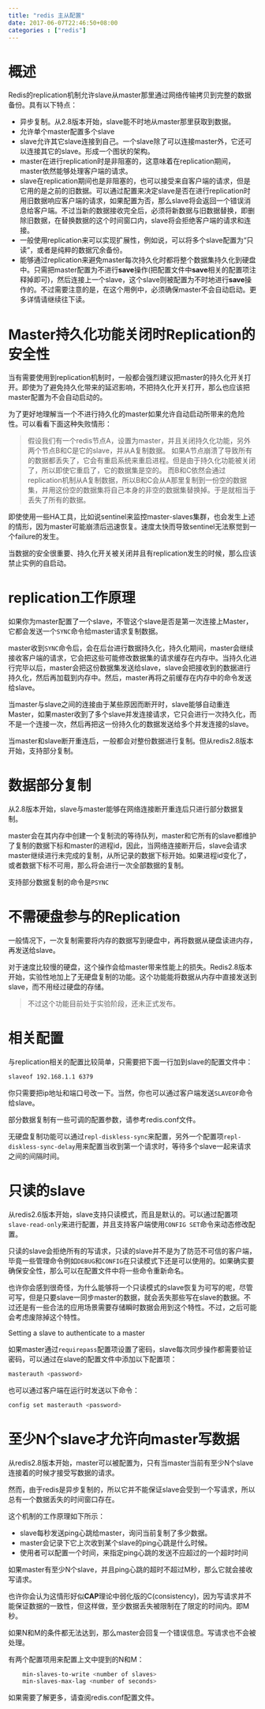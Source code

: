 ```yaml
---
title: "redis 主从配置"
date: 2017-06-07T22:46:50+08:00
categories : ["redis"]
---
```



# 概述

Redis的replication机制允许slave从master那里通过网络传输拷贝到完整的数据备份。具有以下特点：

* 异步复制。从2.8版本开始，slave能不时地从master那里获取到数据。
* 允许单个master配置多个slave
* slave允许其它slave连接到自己。一个slave除了可以连接master外，它还可以连接其它的slave。形成一个图状的架构。
* master在进行replication时是非阻塞的，这意味着在replication期间，master依然能够处理客户端的请求。
* slave在replication期间也是非阻塞的，也可以接受来自客户端的请求，但是它用的是之前的旧数据。可以通过配置来决定slave是否在进行replication时用旧数据响应客户端的请求，如果配置为否，那么slave将会返回一个错误消息给客户端。不过当新的数据接收完全后，必须将新数据与旧数据替换，即删除旧数据，在替换数据的这个时间窗口内，slave将会拒绝客户端的请求和连接。
* 一般使用replication来可以实现扩展性，例如说，可以将多个slave配置为“只读”，或者是纯粹的数据冗余备份。
* 能够通过replication来避免master每次持久化时都将整个数据集持久化到硬盘中。只需把master配置为不进行**save**操作(把配置文件中**save**相关的配置项注释掉即可)，然后连接上一个slave，这个slave则被配置为不时地进行**save**操作的。不过需要注意的是，在这个用例中，必须确保master不会自动启动。更多详情请继续往下读。



# Master持久化功能关闭时Replication的安全性

当有需要使用到replication机制时，一般都会强烈建议把master的持久化开关打开。即使为了避免持久化带来的延迟影响，不把持久化开关打开，那么也应该把master配置为不会自动启动的。

为了更好地理解当一个不进行持久化的master如果允许自动启动所带来的危险性。可以看看下面这种失败情形：

> 假设我们有一个redis节点A，设置为master，并且关闭持久化功能，另外两个节点B和C是它的slave，并从A复制数据。
如果A节点崩溃了导致所有的数据都丢失了，它会有重启系统来重启进程。但是由于持久化功能被关闭了，所以即使它重启了，它的数据集是空的。
而B和C依然会通过replication机制从A复制数据，所以B和C会从A那里复制到一份空的数据集，并用这份空的数据集将自己本身的非空的数据集替换掉。于是就相当于丢失了所有的数据。

即使使用一些HA工具，比如说sentinel来监控master-slaves集群，也会发生上述的情形，因为master可能崩溃后迅速恢复。速度太快而导致sentinel无法察觉到一个failure的发生。

当数据的安全很重要、持久化开关被关闭并且有replication发生的时候，那么应该禁止实例的自启动。

# replication工作原理

如果你为master配置了一个slave，不管这个slave是否是第一次连接上Master，它都会发送一个`SYNC`命令给master请求复制数据。

master收到`SYNC`命令后，会在后台进行数据持久化，持久化期间，master会继续接收客户端的请求，它会把这些可能修改数据集的请求缓存在内存中。当持久化进行完毕以后，master会把这份数据集发送给slave，slave会把接收到的数据进行持久化，然后再加载到内存中。然后，master再将之前缓存在内存中的命令发送给slave。

当master与slave之间的连接由于某些原因而断开时，slave能够自动重连Master，如果master收到了多个slave并发连接请求，它只会进行一次持久化，而不是一个连接一次，然后再把这一份持久化的数据发送给多个并发连接的slave。

当master和slave断开重连后，一般都会对整份数据进行复制。但从redis2.8版本开始，支持部分复制。

# 数据部分复制

从2.8版本开始，slave与master能够在网络连接断开重连后只进行部分数据复制。

master会在其内存中创建一个复制流的等待队列，master和它所有的slave都维护了复制的数据下标和master的进程id，因此，当网络连接断开后，slave会请求master继续进行未完成的复制，从所记录的数据下标开始。如果进程id变化了，或者数据下标不可用，那么将会进行一次全部数据的复制。

支持部分数据复制的命令是`PSYNC`

# 不需硬盘参与的Replication

一般情况下，一次复制需要将内存的数据写到硬盘中，再将数据从硬盘读进内存，再发送给slave。

对于速度比较慢的硬盘，这个操作会给master带来性能上的损失。Redis2.8版本开始，实验性地加上了无硬盘复制的功能。这个功能能将数据从内存中直接发送到slave，而不用经过硬盘的存储。

> 不过这个功能目前处于实验阶段，还未正式发布。

# 相关配置
与replication相关的配置比较简单，只需要把下面一行加到slave的配置文件中：

```bash
slaveof 192.168.1.1 6379
```

你只需要把ip地址和端口号改一下。当然，你也可以通过客户端发送`SLAVEOF`命令给slave。

部分数据复制有一些可调的配置参数，请参考redis.conf文件。

无硬盘复制功能可以通过`repl-diskless-sync`来配置，另外一个配置项`repl-diskless-sync-delay`用来配置当收到第一个请求时，等待多个slave一起来请求之间的间隔时间。

# 只读的slave

从redis2.6版本开始，slave支持只读模式，而且是默认的。可以通过配置项`slave-read-only`来进行配置，并且支持客户端使用`CONFIG SET`命令来动态修改配置。

只读的slave会拒绝所有的写请求，只读的slave并不是为了防范不可信的客户端，毕竟一些管理命令例如`DEBUG`和`CONFIG`在只读模式下还是可以使用的。如果确实要确保安全性，那么可以在配置文件中将一些命令重新命名。

也许你会感到很奇怪，为什么能够将一个只读模式的slave恢复为可写的呢，尽管可写，但是只要slave一同步master的数据，就会丢失那些写在slave的数据。不过还是有一些合法的应用场景需要存储瞬时数据会用到这个特性。不过，之后可能会考虑废除掉这个特性。

Setting a slave to authenticate to a master

如果master通过`requirepass`配置项设置了密码，slave每次同步操作都需要验证密码，可以通过在slave的配置文件中添加以下配置项：

```bash
masterauth <password>
```

也可以通过客户端在运行时发送以下命令：

```bash
config set masterauth <password>
```


# 至少N个slave才允许向master写数据

从redis2.8版本开始，master可以被配置为，只有当master当前有至少N个slave连接着的时候才接受写数据的请求。

然而，由于redis是异步复制的，所以它并不能保证slave会受到一个写请求，所以总有一个数据丢失的时间窗口存在。

这个机制的工作原理如下所示：

* slave每秒发送ping心跳给master，询问当前复制了多少数据。
* master会记录下它上次收到某个slave的ping心跳是什么时候。
* 使用者可以配置一个时间，来指定ping心跳的发送不应超过的一个超时时间
 

如果master有至少N个slave，并且ping心跳的超时不超过M秒，那么它就会接收写请求。

也许你会认为这情形好似**CAP**理论中弱化版的C(consistency)，因为写请求并不能保证数据的一致性，但这样做，至少数据丢失被限制在了限定的时间内。即M秒。

如果N和M的条件都无法达到，那么master会回复一个错误信息。写请求也不会被处理。

有两个配置项用来配置上文中提到的N和M：
```bash
    min-slaves-to-write <number of slaves>
    min-slaves-max-lag <number of seconds>
```
如果需要了解更多，请查阅redis.conf配置文件。